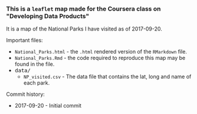 ### This is a `leaflet` map made for the Coursera class on "Developing Data Products"

It is a map of the National Parks I have visited as of 2017-09-20.

Important files:

* `National_Parks.html` - the `.html` rendered version of the `RMarkdown` file.
* `National_Parks.Rmd` - the code required to reproduce this map may be found in the  file.
* <kbd>data/</kbd>
  * `NP_visited.csv` - The data file that contains the lat, long and name of each park.

Commit history:

* 2017-09-20 - Initial commit
